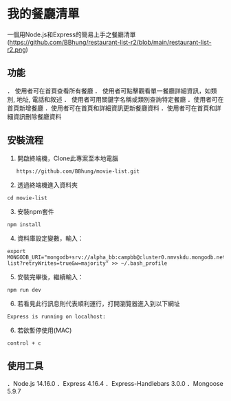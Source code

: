 # 我的餐廳清單
一個用Node.js和Express的簡易上手之餐廳清單
(https://github.com/BBhung/restaurant-list-r2/blob/main/restaurant-list-r2.png)

## 功能

． 使用者可在首頁查看所有餐廳
． 使用者可點擊觀看單一餐廳詳細資訊，如類別, 地址, 電話和敘述
． 使用者可用關鍵字名稱或類別查詢特定餐廳
．使用者可在首頁新增餐廳
．使用者可在首頁和詳細資訊更新餐廳資料
．使用者可在首頁和詳細資訊刪除餐廳資料

## 安裝流程

1. 開啟終端機，Clone此專案至本地電腦

```
   https://github.com/BBhung/movie-list.git
```

2.  透過終端機進入資料夾

```
cd movie-list
```

3. 安裝npm套件

```
npm install
```

4. 資料庫設定變數，輸入：

```
export MONGODB_URI="mongodb+srv://alpha_bb:campbb@cluster0.nmvskdu.mongodb.net/restaurant-list?retryWrites=true&w=majority" >> ~/.bash_profile
```

5. 安裝完畢後，繼續輸入：

```
npm run dev
```

6. 若看見此行訊息則代表順利運行，打開瀏覽器進入到以下網址

```
Express is running on localhost:
```

6. 若欲暫停使用(MAC)

```
control + c
```

## 使用工具

．Node.js 14.16.0
．Express 4.16.4
．Express-Handlebars 3.0.0
．Mongoose 5.9.7
